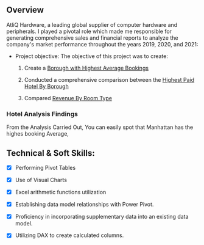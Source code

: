 ## Overview
AtliQ Hardware, a leading global supplier of computer hardware and peripherals. I played a pivotal role which made me responsible for generating comprehensive sales and financial reports to analyze the company's market performance throughout the years 2019, 2020, and 2021:


- Project objective:
  The objective of this project was to create:
  
    1. Create a [Borough with Highest Average Bookings](https://github.com/Tabshills/Hotel-Analysis/blob/main/Borough%20Booking%20Average.pdf) 

    2. Conducted a comprehensive comparison between the [Highest Paid Hotel By Borough](https://github.com/Tabshills/Hotel-Analysis/blob/main/Highest%20Paid%20Hotels%20By%20Boroughs.pdf)
  
    3. Compared [Revenue By Room Type](https://github.com/Tabshills/Hotel-Analysis/blob/main/Revenue%20By%20Room.pdf)

### Hotel Analysis Findings  
From the Analysis Carried Out, You can easily spot that Manhattan has the highes booking Average, 

## Technical & Soft Skills:
- [x]	Performing Pivot Tables
- [x]	Use of Visual Charts
- [x]	Excel arithmetic functions utilization
- [x]	Establishing data model relationships with Power Pivot.
- [x]	Proficiency in incorporating supplementary data into an existing data model.
- [x]	Utilizing DAX to create calculated columns.

